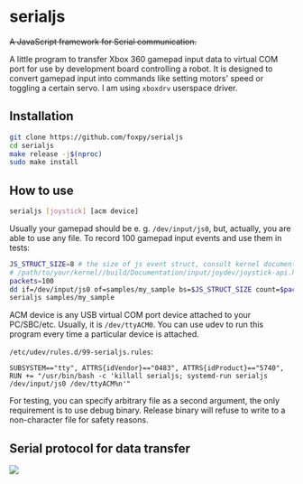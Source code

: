 # serialjs

~~A JavaScript framework for Serial communication.~~

A little program to transfer Xbox 360 gamepad input data to virtual
COM port for use by development board controlling a robot. It is designed
to convert gamepad input into commands like setting motors' speed or toggling
a certain servo. I am using `xboxdrv` userspace driver.

## Installation

```bash
git clone https://github.com/foxpy/serialjs
cd serialjs
make release -j$(nproc)
sudo make install
```

## How to use

```bash
serialjs [joystick] [acm device]
```

Usually your gamepad should be e. g. `/dev/input/js0`, but, actually, you are
able to use any file. To record 100 gamepad input events and use them in tests:

```bash
JS_STRUCT_SIZE=8 # the size of js event struct, consult kernel documentation:
# /path/to/your/kernel//build/Documentation/input/joydev/joystick-api.html
packets=100
dd if=/dev/input/js0 of=samples/my_sample bs=$JS_STRUCT_SIZE count=$packets status=progress
serialjs samples/my_sample
```

ACM device is any USB virtual COM port device attached to your PC/SBC/etc.
Usually, it is `/dev/ttyACM0`. You can use udev to run this program every time
a particular device is attached.

`/etc/udev/rules.d/99-serialjs.rules`:
```
SUBSYSTEM=="tty", ATTRS{idVendor}=="0483", ATTRS{idProduct}=="5740", RUN += "/usr/bin/bash -c 'killall serialjs; systemd-run serialjs /dev/input/js0 /dev/ttyACM%n'"
```

For testing, you can specify arbitrary file as a second argument, the only
requirement is to use debug binary. Release binary will refuse to write to a
non-character file for safety reasons.

## Serial protocol for data transfer

<img src="https://raw.github.com/foxpy/serialjs/master/commands.svg?sanitize=true">
